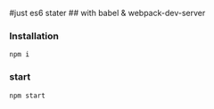 #just es6 stater ## with babel & webpack-dev-server

### Installation
`npm i`

### start
`npm start`
